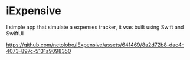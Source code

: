 # iExpensive
I simple app that simulate a expenses tracker, it was built using Swift and SwiftUI

https://github.com/netolobo/iExpensive/assets/641469/8a2d72b8-dac4-4073-897c-5131a9098350
